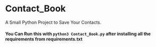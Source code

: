# Contact_Book
A Small Python Project to Save Your Contacts.

#### You Can Run this with ``` python3 Contact_Book.py ``` after installing all the requirements from requirements.txt
